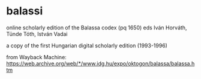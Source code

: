 # balassi

online scholarly edition of the Balassa codex (pq 1650) eds Iván Horváth, Tünde Tóth, István Vadai

a copy of the first Hungarian digital scholarly edition (1993-1996)

from Wayback Machine: https://web.archive.org/web/*/www.idg.hu/expo/oktogon/balassa/balassa.htm

